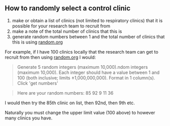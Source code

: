 ## How to randomly select a control clinic

1. make or obtain a list of clinics (not limited to respiratory clinics) that it is possible for your research team to recruit from
2. make a note of the total number of clinics that this is
3. generate random numbers between 1 and the total number of clinics that this is using [random.org](https://www.random.org/integers/)

For example, if I have 100 clinics locally that the research team can get to recruit from then using [random.org](https://www.random.org/integers/) I would:

> Generate 5 random integers (maximum 10,000).ndom integers (maximum 10,000).
> Each integer should have a value between 1 and 100 (both inclusive; limits ±1,000,000,000).
> Format in 1 column(s).
> Click 'get numbers'

> Here are your random numbers:
> 85
> 92
> 9
> 11
> 36

 

I would then try the 85th clinic on list, then 92nd, then 9th etc.

Naturally you must change the upper limit value (100 above) to however many clinics you have.

​
